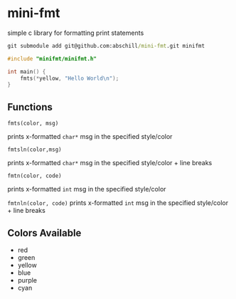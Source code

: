 # mini-fmt

simple c library for formatting print statements

```cmd
git submodule add git@github.com:abschill/mini-fmt.git minifmt
```

```c
#include "minifmt/minifmt.h"

int main() {
    fmts(*yellow, "Hello World\n");
}

```

## Functions

`fmts(color, msg)`

prints x-formatted `char*` msg in the specified style/color

`fmtsln(color,msg)`

prints x-formatted `char*` msg in the specified style/color + line breaks

`fmtn(color, code)`

prints x-formatted `int` msg in the specified style/color

`fmtnln(color, code)`
prints x-formatted `int` msg in the specified style/color + line breaks

## Colors Available

- red
- green
- yellow
- blue
- purple
- cyan
